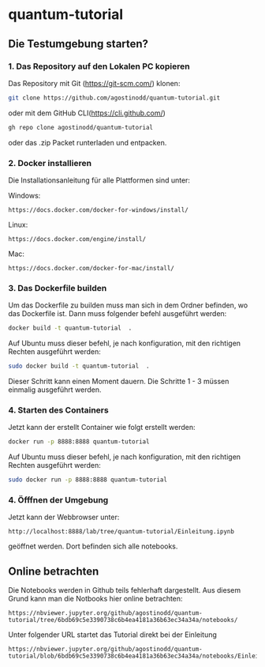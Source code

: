 # quantum-tutorial

## Die Testumgebung starten?

### 1. Das Repository auf den Lokalen PC kopieren
Das Repository mit Git (https://git-scm.com/) klonen:
```bash
git clone https://github.com/agostinodd/quantum-tutorial.git 
```

oder mit dem GitHub CLI(https://cli.github.com/)
```bash
gh repo clone agostinodd/quantum-tutorial
```

oder das .zip Packet runterladen und entpacken.

### 2. Docker installieren
Die Installationsanleitung für alle Plattformen sind unter:

Windows:
```url
https://docs.docker.com/docker-for-windows/install/
```
   
Linux:
```url
https://docs.docker.com/engine/install/
```

Mac:
```url
https://docs.docker.com/docker-for-mac/install/
```

### 3. Das Dockerfile builden
Um das Dockerfile zu builden muss man sich in dem Ordner befinden, wo das Dockerfile ist. Dann muss folgender befehl ausgeführt werden:

```bash
docker build -t quantum-tutorial  .
```

Auf Ubuntu muss dieser befehl, je nach konfiguration, mit den richtigen Rechten ausgeführt werden:

```bash
sudo docker build -t quantum-tutorial  .
```

Dieser Schritt kann einen Moment dauern.
Die Schritte 1 - 3 müssen einmalig ausgeführt werden.

### 4. Starten des Containers
Jetzt kann der erstellt Container wie folgt erstellt werden:

```bash
docker run -p 8888:8888 quantum-tutorial
```
 
Auf Ubuntu muss dieser befehl, je nach konfiguration, mit den richtigen Rechten ausgeführt werden:

```bash
sudo docker run -p 8888:8888 quantum-tutorial
```

### 4. Öfffnen der Umgebung
Jetzt kann der Webbrowser unter:

```url
http://localhost:8888/lab/tree/quantum-tutorial/Einleitung.ipynb
```

geöffnet werden. Dort befinden sich alle notebooks.

## Online betrachten

Die Notebooks werden in Github teils fehlerhaft dargestellt. Aus diesem Grund kann man die Notbooks hier online betrachten:

```url
https://nbviewer.jupyter.org/github/agostinodd/quantum-tutorial/tree/6bdb69c5e3390738c6b4ea4181a36b63ec34a34a/notebooks/
```
Unter folgender URL startet das Tutorial direkt bei der Einleitung

```url
https://nbviewer.jupyter.org/github/agostinodd/quantum-tutorial/blob/6bdb69c5e3390738c6b4ea4181a36b63ec34a34a/notebooks/Einleitung.ipynb
```

